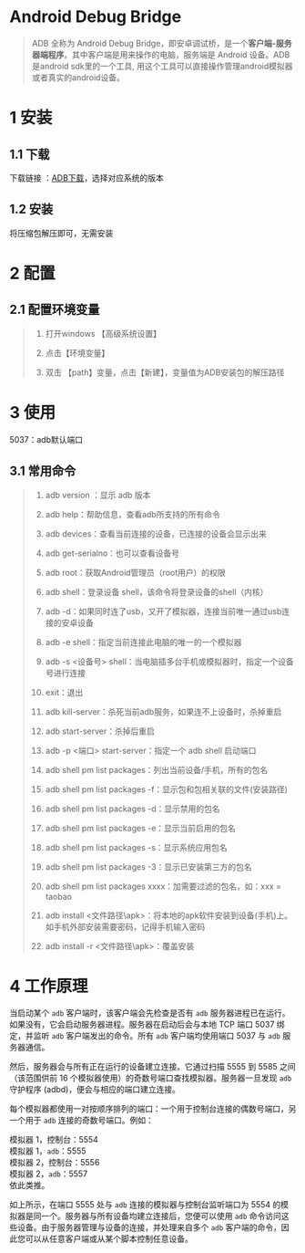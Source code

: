 # Android Debug Bridge

> ADB 全称为 Android Debug Bridge，即安卓调试桥，是一个**客户端-服务器端程序**。其中客户端是用来操作的电脑，服务端是 Android 设备。ADB是android sdk里的一个工具, 用这个工具可以直接操作管理android模拟器或者真实的android设备。

# 1 安装

## 1.1 下载

下载链接 ：[ADB下载](https://adbdownload.com/)，选择对应系统的版本

## 1.2 安装

将压缩包解压即可，无需安装

# 2 配置

## 2.1 配置环境变量

> 1. 打开windows 【高级系统设置】
> 
> 2. 点击【环境变量】
> 
> 3. 双击 【path】变量，点击【新建】，变量值为ADB安装包的解压路径

# 3 使用

5037：adb默认端口

## 3.1 常用命令

> 1. adb version ：显示 adb 版本
> 
> 2. adb help：帮助信息，查看adb所支持的所有命令
> 
> 3. adb devices：查看当前连接的设备，已连接的设备会显示出来
> 
> 4. adb get-serialno：也可以查看设备号
> 
> 5. adb root：获取Android管理员（root用户）的权限
> 
> 6. adb shell：登录设备 shell，该命令将登录设备的shell（内核）
> 
> 7. adb -d：如果同时连了usb，又开了模拟器，连接当前唯一通过usb连接的安卓设备
> 
> 8. adb -e shell：指定当前连接此电脑的唯一的一个模拟器
> 
> 9. adb -s <设备号> shell：当电脑插多台手机或模拟器时，指定一个设备号进行连接
> 
> 10. exit：退出
> 
> 11. adb kill-server：杀死当前adb服务，如果连不上设备时，杀掉重启
> 
> 12. adb start-server：杀掉后重启
> 
> 13. adb -p <端口> start-server：指定一个 adb shell 启动端口
> 
> 14. adb shell pm list packages：列出当前设备/手机，所有的包名
> 
> 15. adb shell pm list packages -f：显示包和包相关联的文件(安装路径)
> 
> 16. adb shell pm list packages -d：显示禁用的包名
> 
> 17. adb shell pm list packages -e：显示当前启用的包名
> 
> 18. adb shell pm list packages -s：显示系统应用包名
> 
> 19. adb shell pm list packages -3：显示已安装第三方的包名
> 
> 20. adb shell pm list packages xxxx：加需要过滤的包名，如：xxx = taobao
> 
> 21. adb install <文件路径\apk>：将本地的apk软件安装到设备(手机)上。如手机外部安装需要密码，记得手机输入密码
> 
> 22. adb install -r <文件路径\apk>：覆盖安装

# 4 工作原理

当启动某个 `adb` 客户端时，该客户端会先检查是否有 `adb` 服务器进程已在运行。如果没有，它会启动服务器进程。服务器在启动后会与本地 TCP 端口 5037 绑定，并监听 `adb` 客户端发出的命令。所有 `adb` 客户端均使用端口 5037 与 `adb` 服务器通信。

然后，服务器会与所有正在运行的设备建立连接。它通过扫描 5555 到 5585 之间（该范围供前 16 个模拟器使用）的奇数号端口查找模拟器。服务器一旦发现 `adb` 守护程序 (adbd)，便会与相应的端口建立连接。

每个模拟器都使用一对按顺序排列的端口：一个用于控制台连接的偶数号端口，另一个用于 `adb` 连接的奇数号端口。例如：

模拟器 1，控制台：5554  
模拟器 1，`adb`：5555  
模拟器 2，控制台：5556  
模拟器 2，`adb`：5557  
依此类推。

如上所示，在端口 5555 处与 `adb` 连接的模拟器与控制台监听端口为 5554 的模拟器是同一个。服务器与所有设备均建立连接后，您便可以使用 `adb` 命令访问这些设备。由于服务器管理与设备的连接，并处理来自多个 `adb` 客户端的命令，因此您可以从任意客户端或从某个脚本控制任意设备。

